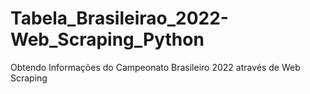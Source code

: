 # Tabela_Brasileirao_2022-Web_Scraping_Python
 Obtendo Informações do Campeonato Brasileiro 2022 através de Web Scraping
